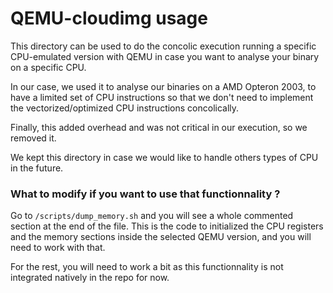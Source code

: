 # QEMU-cloudimg usage

This directory can be used to do the concolic execution running a specific CPU-emulated version with QEMU in case you want to analyse your binary on a specific CPU.

In our case, we used it to analyse our binaries on a AMD Opteron 2003, to have a limited set of CPU instructions so that we don't need to implement the vectorized/optimized CPU instructions concolically.

Finally, this added overhead and was not critical in our execution, so we removed it.

We kept this directory in case we would like to handle others types of CPU in the future.

### What to modify if you want to use that functionnality ?

Go to ```/scripts/dump_memory.sh``` and you will see a whole commented section at the end of the file. This is the code to initialized the CPU registers and the memory sections inside the selected QEMU version, and you will need to work with that.

For the rest, you will need to work a bit as this functionnality is not integrated natively in the repo for now.